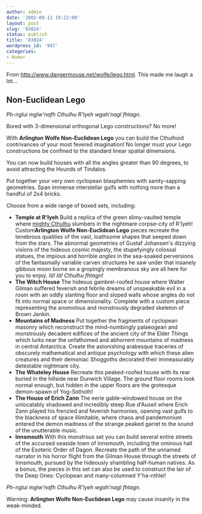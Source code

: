 ```yaml
---
author: admin
date: '2002-09-11 19:22:00'
layout: post
slug: '83024'
status: publish
title: '83024'
wordpress_id: '947'
categories:
- Humor
---
```

From <a href="http://www.dangermouse.net/wolfe/lego.html">http://www.dangermouse.net/wolfe/lego.html</a>. This made me laugh a lot...

<h2>Non-Euclidean Lego</h2>
<em>Ph-nglui mglw'nafh Cthulhu R'lyeh wgah'nagl fhtagn.</em>

Bored with 3-dimensional orthogonal Lego constructions? No more!

With <strong>Arlington Wolfe Non-Euclidean Lego</strong> you can build the Cthulhoid contrivances of your most fevered imagination! No longer must your Lego constructions be confined to the standard linear spatial dimensions.

You can now build houses with all the angles greater than 90 degrees, to avoid attracting the Hounds of Tindalos.

Put together your very own cyclopean blasphemies with sanity-sapping geometries. Span immense interstellar gulfs with nothing more than a handful of 2x4 bricks.

Choose from a wide range of boxed sets, including:
<ul>
	<li><strong>Temple at R'lyeh</strong>
Build a replica of the green slimy-vaulted temple where <a href="http://www.cis.rit.edu/~jerry/Image/lego/cthulu.html">mighty Cthulhu</a> slumbers in the nightmare corpse-city of R'lyeh! Custom<strong>Arlington Wolfe Non-Euclidean Lego</strong> pieces recreate the tenebrous qualities of the vast, loathsome shapes that seeped down from the stars. The abnormal geometries of Gustaf Johansen's dizzying visions of the hideous cosmic majesty, the stupefyingly colossal statues, the impious and horrible <em>angles</em> in the sea-soaked perversions of the fantasmally variable carven structures he saw under that insanely gibbous moon borne on a gropingly membranous sky are all here for you to enjoy.
<em>Iä! Iä! Cthulhu fhtagn!</em></li>
	<li><strong>The Witch House</strong>
The hideous gambrel-roofed house where Walter Gilman suffered feverish and febrile dreams of unspeakable evil in a room with an oddly slanting floor and sloped walls whose angles do not fit into normal space or dimensionality. Complete with a custom piece representing the anomolous and monstrously degraded skeleton of Brown Jenkin.</li>
	<li><strong>Mountains of Madness</strong>
Put together the fragments of cyclopean masonry which reconstruct the mind-numbingly palaeogean and monstrously decadent edifices of the ancient city of the Elder Things which lurks near the unfathomed and abhorrent mountains of madness in central Antarctica. Create the astonishing arabesque traceries of obscurely mathematical and antique psychology with which these alien creatures and their demoniac Shoggoths decorated their immeasurably detestable nightmare city.</li>
	<li><strong>The Whateley House</strong>
Recreate this peaked-roofed house with its rear buried in the hillside near Dunwich Village. The ground floor rooms look normal enough, but hidden in the upper floors are the grotesque demon-spawn of Yog-Sothoth!</li>
	<li><strong>The House of Erich Zann</strong>
The eerie gable-windowed house on the unlocatably shadowed and incredibly steep Rue d'Auseil where Erich Zann played his frenzied and feverish harmonies, opening vast gulfs to the blackness of space illimitable, where chaos and pandemonium entered the demon madness of the strange peaked garret to the sound of the unutterable music.</li>
	<li><strong>Innsmouth</strong>
With this monstrous set you can build several entire streets of the accursed seaside town of Innsmouth, including the ominous hall of the Esoteric Order of Dagon. Recreate the path of the unnamed narrator in his horror flight from the Gilman House through the streets of Innsmouth, pursued by the hideously shambling half-human natives. As a bonus, the pieces in this set can also be used to construct the lair of the Deep Ones: Cyclopean and many-columned Y'ha-nthlei!</li>
</ul>
<em>Ph-nglui mglw'nafh Cthulhu R'lyeh wgah'nagl fhtagn.</em>

Warning: <strong>Arlington Wolfe Non-Euclidean Lego</strong> may cause insanity in the weak-minded.
